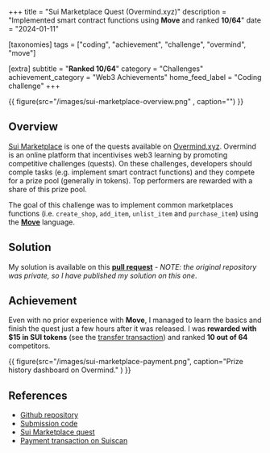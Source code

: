 +++
title = "Sui Marketplace Quest (Overmind.xyz)"
description = "Implemented smart contract functions using **Move** and ranked **10/64**"
date = "2024-01-11"

[taxonomies]
tags = ["coding",  "achievement", "challenge", "overmind", "move"]

[extra]
subtitle = "**Ranked 10/64**"
category = "Challenges"
achievement_category = "Web3 Achievements"
home_feed_label = "Coding challenge"
+++

{{ figure(src="/images/sui-marketplace-overview.png" , caption="") }}

## Overview
[Sui Marketplace](https://overmind.xyz/quests/sui-marketplace) is one of the quests available on [Overmind.xyz](https://overmind.xyz). Overmind is an online platform that incentivises web3 learning by promoting competitive challenges (quests). On these challenges, developers should comple tasks (e.g. implement smart contract functions) and they compete for a prize pool (generally in tokens). Top performers are rewarded with a share of this prize pool.

The goal of this challenge was to implement common marketplaces functions (i.e. `create_shop`, `add_item`, `unlist_item` and `purchase_item`) using the **[Move](https://move-language.github.io/move/)** language.

## Solution
My solution is available on this **[pull request](https://github.com/vesla0x1/sui-marketplace/pull/1/files)** - *NOTE: the original repository was private, so I have published my solution on this one*.

## Achievement
Even with no prior experience with **Move**, I managed to learn the basics and finish the quest just a few hours after it was released. I was **rewarded with $15 in SUI tokens** (see the [transfer transaction](https://suiscan.xyz/mainnet/tx/F2nsk4bJiYC5N8Gq6oWzB1R9htp6suSjTYm32B6YnwmC)) and ranked **10 out of 64** competitors.


{{ figure(src="/images/sui-marketplace-payment.png", caption="Prize history dashboard on Overmind." ) }}

## References
- [Github repository](https://github.com/vesla0x1/sui-marketplace/)
- [Submission code](https://github.com/vesla0x1/sui-marketplace/pull/1/files)
- [Sui Marketplace quest](https://overmind.xyz/quests/sui-marketplace)
- [Payment transaction on Suiscan](https://suiscan.xyz/mainnet/tx/F2nsk4bJiYC5N8Gq6oWzB1R9htp6suSjTYm32B6YnwmC)
